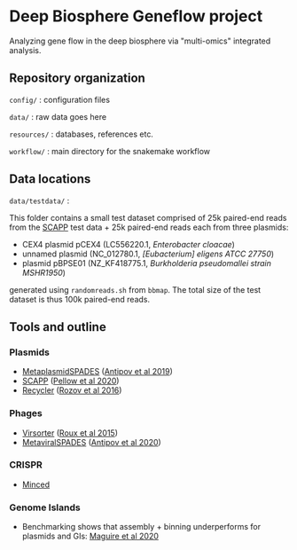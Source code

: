 # Deep Biosphere Geneflow project
Analyzing gene flow in the deep biosphere via "multi-omics" integrated analysis.

## Repository organization
`config/` : configuration files

`data/` : raw data goes here

`resources/` : databases, references etc.

`workflow/` : main directory for the snakemake workflow

## Data locations

`data/testdata/` : 

This folder contains a small test dataset comprised of 25k paired-end reads 
from the [SCAPP](https://github.com/Shamir-Lab/SCAPP) test data + 25k paired-end 
reads each from three plasmids:
- CEX4 plasmid pCEX4 (LC556220.1, *Enterobacter cloacae*)
- unnamed plasmid (NC_012780.1, *[Eubacterium] eligens ATCC 27750*)
- plasmid pBPSE01 (NZ_KF418775.1, *Burkholderia pseudomallei strain MSHR1950*)

generated using `randomreads.sh` from `bbmap`. The total size of the test 
dataset is thus 100k paired-end reads.

 ## Tools and outline
 ### Plasmids

- [MetaplasmidSPADES](https://github.com/ablab/spades/tree/metaplasmid_3.13.0) ([Antipov et al 2019](https://genome.cshlp.org/content/29/6/961))
- [SCAPP](https://github.com/Shamir-Lab/SCAPP) ([Pellow et al 2020](https://www.biorxiv.org/content/10.1101/2020.01.12.903252v3))
- [Recycler](https://github.com/Shamir-Lab/Recycler) ([Rozov et al 2016](https://academic.oup.com/bioinformatics/article/33/4/475/2623362))

### Phages
- [Virsorter](https://github.com/simroux/VirSorter) ([Roux et al 2015](https://peerj.com/articles/985/))
- [MetaviralSPADES](https://github.com/ablab/spades/tree/metaviral_publication) ([Antipov et al 2020](https://academic.oup.com/bioinformatics/article-abstract/36/14/4126/5837667)) 

### CRISPR
- [Minced](https://github.com/ctSkennerton/minced)

### Genome Islands
- Benchmarking shows that assembly + binning underperforms for plasmids and GIs: 
[Maguire et al 2020](https://www.biorxiv.org/content/10.1101/2020.03.31.997171v2.abstract)